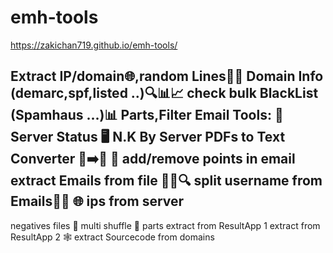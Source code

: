 # emh-tools
https://zakichan719.github.io/emh-tools/



 
Extract IP/domain🌐,random Lines📜🔀
Domain Info (demarc,spf,listed ..)🔍📊📈
check bulk BlackList (Spamhaus ...)📊
Parts,Filter Email Tools: 💌
Server Status 🖥️
N.K By Server
PDFs to Text Converter 📄➡️📝
📧 add/remove points in email
extract Emails from file 📁📧🔍
split username from Emails📧👤
🌐 ips from server
----
negatives files 📁
multi shuffle 🔀 parts
extract from ResultApp 1
extract from ResultApp 2
🕸 extract Sourcecode from domains
